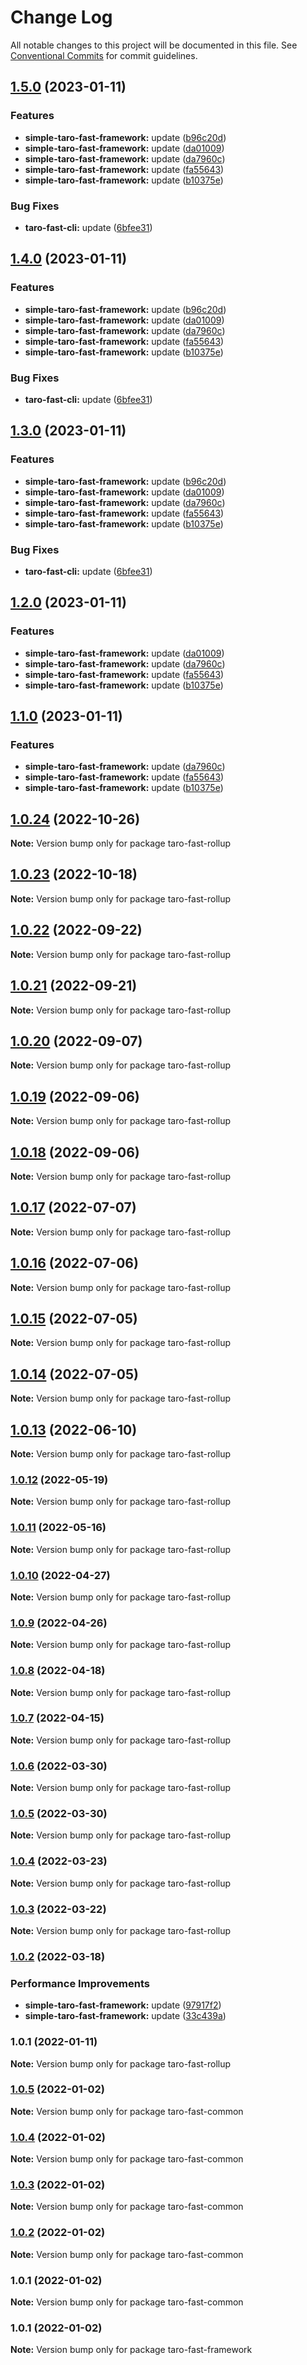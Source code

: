 # Change Log

All notable changes to this project will be documented in this file.
See [Conventional Commits](https://conventionalcommits.org) for commit guidelines.

## [1.5.0](https://github.com/kityandhero/taro-fast-framework/compare/taro-fast-rollup@1.0.24...taro-fast-rollup@1.5.0) (2023-01-11)


### Features

* **simple-taro-fast-framework:** update ([b96c20d](https://github.com/kityandhero/taro-fast-framework/commit/b96c20d9468fd68e664fcc51f3d7cc652d12c83f))
* **simple-taro-fast-framework:** update ([da01009](https://github.com/kityandhero/taro-fast-framework/commit/da01009decf273f1876ceca879bdc84c086db5da))
* **simple-taro-fast-framework:** update ([da7960c](https://github.com/kityandhero/taro-fast-framework/commit/da7960c6fd699393120b486da459404e42b9a043))
* **simple-taro-fast-framework:** update ([fa55643](https://github.com/kityandhero/taro-fast-framework/commit/fa5564301ae3c9c0692eb5fb8b97a5ad73cc202f))
* **simple-taro-fast-framework:** update ([b10375e](https://github.com/kityandhero/taro-fast-framework/commit/b10375e96220fd6bb1eb8f2af622799b5248afb9))


### Bug Fixes

* **taro-fast-cli:** update ([6bfee31](https://github.com/kityandhero/taro-fast-framework/commit/6bfee3113ac3fb9ab02bfcb26319b5aba42703f3))



## [1.4.0](https://github.com/kityandhero/taro-fast-framework/compare/taro-fast-rollup@1.0.24...taro-fast-rollup@1.4.0) (2023-01-11)


### Features

* **simple-taro-fast-framework:** update ([b96c20d](https://github.com/kityandhero/taro-fast-framework/commit/b96c20d9468fd68e664fcc51f3d7cc652d12c83f))
* **simple-taro-fast-framework:** update ([da01009](https://github.com/kityandhero/taro-fast-framework/commit/da01009decf273f1876ceca879bdc84c086db5da))
* **simple-taro-fast-framework:** update ([da7960c](https://github.com/kityandhero/taro-fast-framework/commit/da7960c6fd699393120b486da459404e42b9a043))
* **simple-taro-fast-framework:** update ([fa55643](https://github.com/kityandhero/taro-fast-framework/commit/fa5564301ae3c9c0692eb5fb8b97a5ad73cc202f))
* **simple-taro-fast-framework:** update ([b10375e](https://github.com/kityandhero/taro-fast-framework/commit/b10375e96220fd6bb1eb8f2af622799b5248afb9))


### Bug Fixes

* **taro-fast-cli:** update ([6bfee31](https://github.com/kityandhero/taro-fast-framework/commit/6bfee3113ac3fb9ab02bfcb26319b5aba42703f3))



## [1.3.0](https://github.com/kityandhero/taro-fast-framework/compare/taro-fast-rollup@1.0.24...taro-fast-rollup@1.3.0) (2023-01-11)


### Features

* **simple-taro-fast-framework:** update ([b96c20d](https://github.com/kityandhero/taro-fast-framework/commit/b96c20d9468fd68e664fcc51f3d7cc652d12c83f))
* **simple-taro-fast-framework:** update ([da01009](https://github.com/kityandhero/taro-fast-framework/commit/da01009decf273f1876ceca879bdc84c086db5da))
* **simple-taro-fast-framework:** update ([da7960c](https://github.com/kityandhero/taro-fast-framework/commit/da7960c6fd699393120b486da459404e42b9a043))
* **simple-taro-fast-framework:** update ([fa55643](https://github.com/kityandhero/taro-fast-framework/commit/fa5564301ae3c9c0692eb5fb8b97a5ad73cc202f))
* **simple-taro-fast-framework:** update ([b10375e](https://github.com/kityandhero/taro-fast-framework/commit/b10375e96220fd6bb1eb8f2af622799b5248afb9))


### Bug Fixes

* **taro-fast-cli:** update ([6bfee31](https://github.com/kityandhero/taro-fast-framework/commit/6bfee3113ac3fb9ab02bfcb26319b5aba42703f3))



## [1.2.0](https://github.com/kityandhero/taro-fast-framework/compare/taro-fast-rollup@1.0.24...taro-fast-rollup@1.2.0) (2023-01-11)


### Features

* **simple-taro-fast-framework:** update ([da01009](https://github.com/kityandhero/taro-fast-framework/commit/da01009decf273f1876ceca879bdc84c086db5da))
* **simple-taro-fast-framework:** update ([da7960c](https://github.com/kityandhero/taro-fast-framework/commit/da7960c6fd699393120b486da459404e42b9a043))
* **simple-taro-fast-framework:** update ([fa55643](https://github.com/kityandhero/taro-fast-framework/commit/fa5564301ae3c9c0692eb5fb8b97a5ad73cc202f))
* **simple-taro-fast-framework:** update ([b10375e](https://github.com/kityandhero/taro-fast-framework/commit/b10375e96220fd6bb1eb8f2af622799b5248afb9))



## [1.1.0](https://github.com/kityandhero/taro-fast-framework/compare/taro-fast-rollup@1.0.24...taro-fast-rollup@1.1.0) (2023-01-11)


### Features

* **simple-taro-fast-framework:** update ([da7960c](https://github.com/kityandhero/taro-fast-framework/commit/da7960c6fd699393120b486da459404e42b9a043))
* **simple-taro-fast-framework:** update ([fa55643](https://github.com/kityandhero/taro-fast-framework/commit/fa5564301ae3c9c0692eb5fb8b97a5ad73cc202f))
* **simple-taro-fast-framework:** update ([b10375e](https://github.com/kityandhero/taro-fast-framework/commit/b10375e96220fd6bb1eb8f2af622799b5248afb9))



## [1.0.24](https://github.com/kityandhero/taro-fast-framework/compare/taro-fast-rollup@1.0.23...taro-fast-rollup@1.0.24) (2022-10-26)

**Note:** Version bump only for package taro-fast-rollup

## [1.0.23](https://github.com/kityandhero/taro-fast-framework/compare/taro-fast-rollup@1.0.22...taro-fast-rollup@1.0.23) (2022-10-18)

**Note:** Version bump only for package taro-fast-rollup

## [1.0.22](https://github.com/kityandhero/taro-fast-framework/compare/taro-fast-rollup@1.0.21...taro-fast-rollup@1.0.22) (2022-09-22)

**Note:** Version bump only for package taro-fast-rollup

## [1.0.21](https://github.com/kityandhero/taro-fast-framework/compare/taro-fast-rollup@1.0.20...taro-fast-rollup@1.0.21) (2022-09-21)

**Note:** Version bump only for package taro-fast-rollup

## [1.0.20](https://github.com/kityandhero/taro-fast-framework/compare/taro-fast-rollup@1.0.19...taro-fast-rollup@1.0.20) (2022-09-07)

**Note:** Version bump only for package taro-fast-rollup

## [1.0.19](https://github.com/kityandhero/taro-fast-framework/compare/taro-fast-rollup@1.0.18...taro-fast-rollup@1.0.19) (2022-09-06)

**Note:** Version bump only for package taro-fast-rollup

## [1.0.18](https://github.com/kityandhero/taro-fast-framework/compare/taro-fast-rollup@1.0.17...taro-fast-rollup@1.0.18) (2022-09-06)

**Note:** Version bump only for package taro-fast-rollup

## [1.0.17](https://github.com/kityandhero/taro-fast-framework/compare/taro-fast-rollup@1.0.16...taro-fast-rollup@1.0.17) (2022-07-07)

**Note:** Version bump only for package taro-fast-rollup

## [1.0.16](https://github.com/kityandhero/taro-fast-framework/compare/taro-fast-rollup@1.0.15...taro-fast-rollup@1.0.16) (2022-07-06)

**Note:** Version bump only for package taro-fast-rollup

## [1.0.15](https://github.com/kityandhero/taro-fast-framework/compare/taro-fast-rollup@1.0.14...taro-fast-rollup@1.0.15) (2022-07-05)

**Note:** Version bump only for package taro-fast-rollup

## [1.0.14](https://github.com/kityandhero/taro-fast-framework/compare/taro-fast-rollup@1.0.13...taro-fast-rollup@1.0.14) (2022-07-05)

**Note:** Version bump only for package taro-fast-rollup

## [1.0.13](https://github.com/kityandhero/taro-fast-framework/compare/taro-fast-rollup@1.0.12...taro-fast-rollup@1.0.13) (2022-06-10)

**Note:** Version bump only for package taro-fast-rollup

### [1.0.12](https://github.com/kityandhero/taro-fast-framework/compare/taro-fast-rollup@1.0.11...taro-fast-rollup@1.0.12) (2022-05-19)

**Note:** Version bump only for package taro-fast-rollup

### [1.0.11](https://github.com/kityandhero/taro-fast-framework/compare/taro-fast-rollup@1.0.10...taro-fast-rollup@1.0.11) (2022-05-16)

**Note:** Version bump only for package taro-fast-rollup

### [1.0.10](https://github.com/kityandhero/taro-fast-framework/compare/taro-fast-rollup@1.0.9...taro-fast-rollup@1.0.10) (2022-04-27)

**Note:** Version bump only for package taro-fast-rollup

### [1.0.9](https://github.com/kityandhero/taro-fast-framework/compare/taro-fast-rollup@1.0.8...taro-fast-rollup@1.0.9) (2022-04-26)

**Note:** Version bump only for package taro-fast-rollup

### [1.0.8](https://github.com/kityandhero/taro-fast-framework/compare/taro-fast-rollup@1.0.7...taro-fast-rollup@1.0.8) (2022-04-18)

**Note:** Version bump only for package taro-fast-rollup

### [1.0.7](https://github.com/kityandhero/taro-fast-framework/compare/taro-fast-rollup@1.0.6...taro-fast-rollup@1.0.7) (2022-04-15)

**Note:** Version bump only for package taro-fast-rollup

### [1.0.6](https://github.com/kityandhero/taro-fast-framework/compare/taro-fast-rollup@1.0.5...taro-fast-rollup@1.0.6) (2022-03-30)

**Note:** Version bump only for package taro-fast-rollup

### [1.0.5](https://github.com/kityandhero/taro-fast-framework/compare/taro-fast-rollup@1.0.4...taro-fast-rollup@1.0.5) (2022-03-30)

**Note:** Version bump only for package taro-fast-rollup

### [1.0.4](https://github.com/kityandhero/taro-fast-framework/compare/taro-fast-rollup@1.0.3...taro-fast-rollup@1.0.4) (2022-03-23)

**Note:** Version bump only for package taro-fast-rollup

### [1.0.3](https://github.com/kityandhero/taro-fast-framework/compare/taro-fast-rollup@1.0.2...taro-fast-rollup@1.0.3) (2022-03-22)

**Note:** Version bump only for package taro-fast-rollup

### [1.0.2](https://github.com/kityandhero/taro-fast-framework/compare/taro-fast-rollup@1.0.1...taro-fast-rollup@1.0.2) (2022-03-18)

### Performance Improvements

- **simple-taro-fast-framework:** update ([97917f2](https://github.com/kityandhero/taro-fast-framework/commit/97917f2f080382a2efd73a28f23e3377f4687ac2))
- **simple-taro-fast-framework:** update ([33c439a](https://github.com/kityandhero/taro-fast-framework/commit/33c439a27d6d09bc790650305850235eff265924))

### 1.0.1 (2022-01-11)

**Note:** Version bump only for package taro-fast-rollup

### [1.0.5](https://github.com/kityandhero/taro-fast-framework/compare/taro-fast-common@1.0.4...taro-fast-common@1.0.5) (2022-01-02)

**Note:** Version bump only for package taro-fast-common

### [1.0.4](https://github.com/kityandhero/taro-fast-framework/compare/taro-fast-common@1.0.3...taro-fast-common@1.0.4) (2022-01-02)

**Note:** Version bump only for package taro-fast-common

### [1.0.3](https://github.com/kityandhero/taro-fast-framework/compare/taro-fast-common@1.0.2...taro-fast-common@1.0.3) (2022-01-02)

**Note:** Version bump only for package taro-fast-common

### [1.0.2](https://github.com/kityandhero/taro-fast-framework/compare/taro-fast-common@1.0.1...taro-fast-common@1.0.2) (2022-01-02)

**Note:** Version bump only for package taro-fast-common

### 1.0.1 (2022-01-02)

**Note:** Version bump only for package taro-fast-common

### 1.0.1 (2022-01-02)

**Note:** Version bump only for package taro-fast-framework
